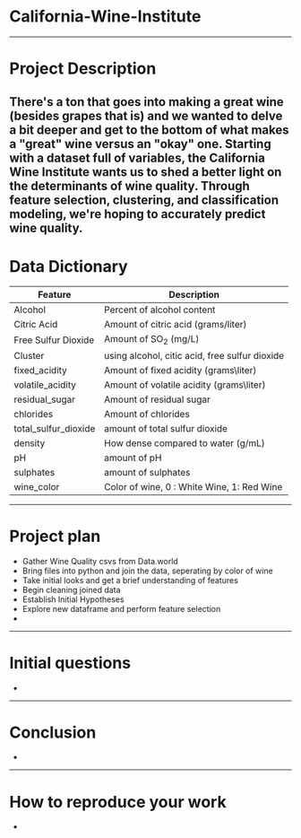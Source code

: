 # California-Wine-Institute
---

# Project Description

There's a ton that goes into making a great wine (besides grapes that is) and we wanted to delve a bit deeper and get to the bottom of what makes a "great" wine versus an "okay" one. Starting with a dataset full of variables, the California Wine Institute wants us to shed a better light on the determinants of wine quality. Through feature selection, clustering, and classification modeling, we're hoping to accurately predict wine quality. 
---

# Data Dictionary

|Feature|Description|
|-|-|
|Alcohol|Percent of alcohol content|
|Citric Acid|Amount of citric acid (grams/liter)|
|Free Sulfur Dioxide|Amount of SO$_2$ (mg/L)|
|Cluster|using alcohol, citic acid, free sulfur dioxide|
|fixed_acidity|Amount of fixed acidity (grams\liter)|
|volatile_acidity|Amount of volatile acidity (grams\liter)|
|residual_sugar|Amount of residual sugar|
|chlorides|Amount of chlorides|
|total_sulfur_dioxide|amount of total sulfur dioxide| 
|density|How dense compared to water (g/mL)|
|pH|amount of pH|
|sulphates|amount of sulphates|
|wine_color|Color of wine, 0 : White Wine, 1: Red Wine|
---

# Project plan
- Gather Wine Quality csvs from Data.world
- Bring files into python and join the data, seperating by color of wine
- Take initial looks and get a brief understanding of features
- Begin cleaning joined data
- Establish Initial Hypotheses 
- Explore new dataframe and perform feature selection
- 
---

# Initial questions
- 
---

# Conclusion
- 
---

# How to reproduce your work
- 
